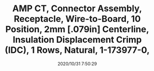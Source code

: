 ﻿---
layout: post 
title: AMP CT, Connector Assembly, Receptacle, Wire-to-Board, 10 Position, 2mm [.079in] Centerline, Insulation Displacement Crimp (IDC), 1 Rows, Natural,  1-173977-0,
tags: MTA100
categories: housing-terminal
overview: AMP CT, Connector Assembly, Receptacle, Wire-to-Board, 10 Position, 2mm [.079in] Centerline, Insulation Displacement Crimp (IDC), 1 Rows, Natural, 28-26AWG
series: MT
part_number: 1-173977-0
thumb_img: static/202010/470-thumb-20201031155444.jpg
image: static/202010/470-20201031155444.jpg
date: 2020/10/31 7:50:29
---




